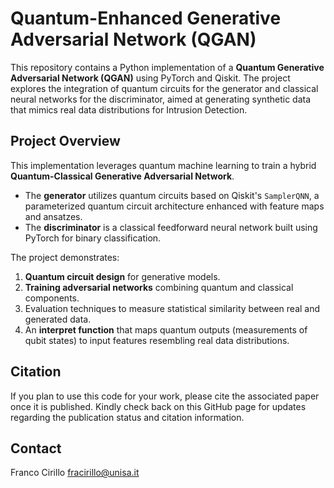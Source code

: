 # **Quantum-Enhanced Generative Adversarial Network (QGAN)**  

This repository contains a Python implementation of a **Quantum Generative Adversarial Network (QGAN)** using PyTorch and Qiskit. The project explores the integration of quantum circuits for the generator and classical neural networks for the discriminator, aimed at generating synthetic data that mimics real data distributions for Intrusion Detection.  

## **Project Overview**  

This implementation leverages quantum machine learning to train a hybrid **Quantum-Classical Generative Adversarial Network**.  
- The **generator** utilizes quantum circuits based on Qiskit's `SamplerQNN`, a parameterized quantum circuit architecture enhanced with feature maps and ansatzes.  
- The **discriminator** is a classical feedforward neural network built using PyTorch for binary classification.  

The project demonstrates:  
1. **Quantum circuit design** for generative models.  
2. **Training adversarial networks** combining quantum and classical components.  
3. Evaluation techniques to measure statistical similarity between real and generated data.  
4. An **interpret function** that maps quantum outputs (measurements of qubit states) to input features resembling real data distributions.  

## **Citation**  

If you plan to use this code for your work, please cite the associated paper once it is published. Kindly check back on this GitHub page for updates regarding the publication status and citation information.

## Contact
Franco Cirillo fracirillo@unisa.it

